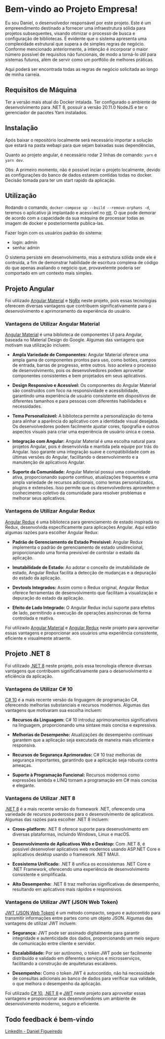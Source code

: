 # Bem-vindo ao Projeto Empresa!

Eu sou Daniel, o desenvolvedor responsável por este projeto. Este é um empreendimento destinado a fornecer uma infraestrutura sólida para projetos subsequentes, visando otimizar o processo de busca e configuração de bibliotecas. É evidente que o sistema apresenta uma complexidade estrutural que supera a de simples regras de negócio. Conforme mencionado anteriormente, a intenção é incorporar o maior número possível de requisitos não funcionais, de modo a torná-lo útil para sistemas futuros, além de servir como um portfólio de melhores práticas.

Aqui poderá ser encontrada todas as regras de negócio solicitada ao longo de minha carreia.

## Requisitos de Máquina

Ter a versão mais atual do Docker intalada.
Ter configurado o ambiente de desenvolvimento para .NET 8, possuir a versão 20.11.0 NodeJS e ter o gerenciador de pacotes Yarn instalados.

## Instalação

Após baixar o repositório localmente será necessário importar a solução que estará na pasta webapi para que sejam baixadas suas dependências,

Quanto ao projeto angular, é necessário rodar 2 linhas de comando: `yarn` e `yarn dev`.

Obs: A primeiro momento, não é possivel inciar o projeto localmente, devido as configurações do banco de dados estarem contidas todas no docker. Decisão tomada para ter um start rapido da aplicação.

## Utilização

Rodando o comando, `docker-compose up --build --remove-orphans -d`, teremos o aplicativo já implantado e acessível no [ntt](http://localhost:8080/login). O que pode demorar de acordo com a capacidade da sua máquina de processar todas as imagem de docker e posteriormente publica-las.

Fazer login com os usuários padrão do sistema:

- login: admin
- senha: admin

O sistema persiste em desenvolvimento, mas a estrutura sólida onde ele é contruida, a fim de demonstrar habilidade de escritura complexa de código do que apenas avaliando o negócio que, provavelemte poderia ser comportado em um contexto mais simples.

## Projeto Angular

Foi utilizado [Angular Material](https://material.angular.io) e [NgRx](https://ngrx.io) neste projeto, pois essas tecnologias oferecem diversas vantagens que contribuem significativamente para o desenvolvimento e aprimoramento da experiência do usuário.

### Vantagens de Utilizar Angular Material

[Angular Material](https://material.angular.io) é uma biblioteca de componentes UI para Angular, baseada no Material Design do Google. Algumas das vantagens que motivam sua utilização incluem:

- **Ampla Variedade de Componentes:** Angular Material oferece uma ampla gama de componentes prontos para uso, como botões, campos de entrada, barras de progresso, entre outros. Isso acelera o processo de desenvolvimento, pois os desenvolvedores podem aproveitar componentes consistentes e bem projetados em seus aplicativos.

- **Design Responsivo e Acessível:** Os componentes do Angular Material são construídos com foco na responsividade e acessibilidade, garantindo uma experiência de usuário consistente em dispositivos de diferentes tamanhos e para pessoas com diferentes habilidades e necessidades.

- **Tema Personalizável:** A biblioteca permite a personalização do tema para alinhar a aparência do aplicativo com a identidade visual desejada. Os desenvolvedores podem facilmente ajustar cores, tipografia e outros aspectos visuais para criar uma experiência de usuário única e coesa.

- **Integração com Angular:** Angular Material é uma escolha natural para projetos Angular, pois é desenvolvida e mantida pela equipe por trás do Angular. Isso garante uma integração suave e compatibilidade com as últimas versões do Angular, facilitando o desenvolvimento e a manutenção de aplicativos Angular.

- **Suporte da Comunidade:** Angular Material possui uma comunidade ativa, proporcionando suporte contínuo, atualizações frequentes e uma ampla variedade de recursos adicionais, como temas personalizados, plugins e extensões. Isso permite que os desenvolvedores aproveitem o conhecimento coletivo da comunidade para resolver problemas e melhorar seus aplicativos.

### Vantagens de Utilizar Angular Redux

[Angular Redux](https://ngrx.io) é uma biblioteca para gerenciamento de estado inspirada no Redux, desenvolvida especificamente para aplicações Angular. Aqui estão algumas razões para escolher Angular Redux:

- **Padrão de Gerenciamento de Estado Previsível:** Angular Redux implementa o padrão de gerenciamento de estado unidirecional, proporcionando uma forma previsível de controlar o estado da aplicação.

- **Imutabilidade de Estado:** Ao adotar o conceito de imutabilidade de estado, Angular Redux facilita a detecção de mudanças e a depuração do estado da aplicação.

- **Devtools Integrados:** Assim como o Redux original, Angular Redux oferece ferramentas de desenvolvimento que facilitam a visualização e depuração do estado da aplicação.

- **Efeito de Lado Integrado:** O Angular Redux inclui suporte para efeitos de lado, permitindo a execução de operações assíncronas de forma controlada e reativa.

Foi utilizado [Angular Material](https://material.angular.io) e [Angular Redux](https://ngrx.io) neste projeto para aproveitar essas vantagens e proporcionar aos usuários uma experiência consistente, eficiente e visualmente atraente.

## Projeto .NET 8

Foi utilizado [.NET 8](https://dotnet.microsoft.com/download/dotnet/8.0) neste projeto, pois essa tecnologia oferece diversas vantagens que contribuem significativamente para o desenvolvimento e eficiência da aplicação.

### Vantagens de Utilizar C# 10

[C# 10](https://docs.microsoft.com/en-us/dotnet/csharp/) é a mais recente versão da linguagem de programação C#, oferecendo melhorias substanciais e recursos modernos. Algumas das vantagens que motivaram sua escolha incluem:

- **Recursos da Linguagem:** C# 10 introduz aprimoramentos significativos na linguagem, proporcionando uma sintaxe mais concisa e expressiva.

- **Melhorias de Desempenho:** Atualizações de desempenho contínuas garantem que a aplicação seja executada de maneira mais eficiente e responsiva.

- **Recursos de Segurança Aprimorados:** C# 10 traz melhorias de segurança importantes, garantindo que a aplicação seja robusta contra ameaças.

- **Suporte à Programação Funcional:** Recursos modernos como expressões lambda e LINQ tornam a programação em C# mais concisa e elegante.

### Vantagens de Utilizar .NET 8

[.NET 8](https://dotnet.microsoft.com/download/dotnet/8.0) é a mais recente versão do framework .NET, oferecendo uma variedade de recursos poderosos para o desenvolvimento de aplicativos. Algumas das razões para escolher .NET 8 incluem:

- **Cross-platform:** .NET 8 oferece suporte para desenvolvimento em diversas plataformas, incluindo Windows, Linux e macOS.

- **Desenvolvimento de Aplicativos Web e Desktop:** Com .NET 8, é possível desenvolver aplicativos web modernos usando ASP.NET Core e aplicativos desktop usando o framework .NET MAUI.

- **Ecosistema Unificado:** .NET 8 unifica os ecossistemas .NET Core e .NET Framework, oferecendo uma experiência de desenvolvimento consistente e simplificada.

- **Alto Desempenho:** .NET 8 traz melhorias significativas de desempenho, resultando em aplicativos mais rápidos e responsivos.

### Vantagens de Utilizar JWT (JSON Web Token)

[JWT (JSON Web Token)](https://jwt.io/) é um método compacto, seguro e autocontido para transmitir informações entre partes como um objeto JSON. Algumas das vantagens de utilizar JWT incluem:

- **Segurança:** JWT pode ser assinado digitalmente para garantir integridade e autenticidade dos dados, proporcionando um meio seguro de comunicação entre cliente e servidor.

- **Escalabilidade:** Por ser autônomo, o token JWT pode ser facilmente distribuído e validado em diferentes serviços e microsserviços, facilitando a construção de arquiteturas escaláveis.

- **Desempenho:** Como o token JWT é autocontido, não há necessidade de consultas adicionais ao banco de dados para verificar sua validade, o que melhora o desempenho da aplicação.

Foi utilizado [C# 10](https://docs.microsoft.com/en-us/dotnet/csharp/), [.NET 8](https://dotnet.microsoft.com/download/dotnet/8.0) e [JWT](https://jwt.io/) neste projeto para aproveitar essas vantagens e proporcionar aos desenvolvedores um ambiente de desenvolvimento moderno, seguro e eficiente.

## Todo feedback é bem-vindo

[LinkedIn - Daniel Figueiredo](https://www.linkedin.com/in/daniel-figueiredo-developer/)
